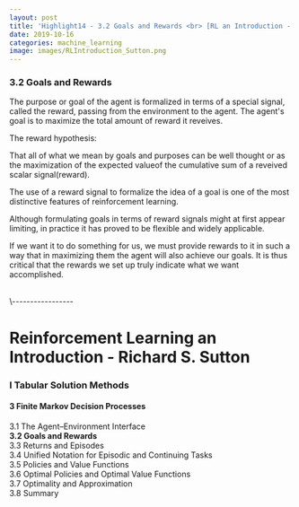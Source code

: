 ```yaml
---
layout: post
title: 'Highlight14 - 3.2 Goals and Rewards <br> [RL an Introduction - S. Sutton]'
date: 2019-10-16
categories: machine_learning
image: images/RLIntroduction_Sutton.png
---
```

### 3.2 Goals and Rewards
The purpose or goal of the agent is formalized in terms of a special signal, called the reward, passing from the environment to the agent. The agent's goal is to maximize the total amount of reward it reveives.
<br>

The reward hypothesis:
<div class="box">
That all of what we mean by goals and purposes can be well thought or as the maximization of the expected valueof the cumulative sum of a reveived scalar signal(reward).
</div>

The use of a reward signal to formalize the idea of a goal is one of the most distinctive features of reinforcement learning.
<br>

Although formulating goals in terms of reward signals might at first appear limiting, in practice it has proved to be flexible and widely applicable.
<br>

If we want it to do something for us, we must provide rewards to it in such a way that in maximizing them the agent will also achieve our goals. It is thus critical that the rewards we set up truly indicate what we want accomplished.




<br>
\-----------------

# Reinforcement Learning an Introduction - Richard S. Sutton

### I Tabular Solution Methods
#### 3 Finite Markov Decision Processes
3.1 The Agent–Environment Interface<br>
<b>3.2 Goals and Rewards<br></b>
3.3 Returns and Episodes<br>
3.4 Unified Notation for Episodic and Continuing Tasks<br>
3.5 Policies and Value Functions<br>
3.6 Optimal Policies and Optimal Value Functions<br>
3.7 Optimality and Approximation<br>
3.8 Summary<br>
